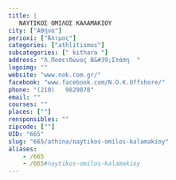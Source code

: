 ```yaml
---
title: |
   ΝΑΥΤΙΚΟΣ ΟΜΙΛΟΣ ΚΑΛΑΜΑΚΙΟΥ
city: ["Αθήνα"]
perioxi: ["Άλιμος"]
categories: ["athlitismos"]
subcategories: [" kithara "]
address: "Λ.Ποσειδώνος Β&#39;Στάση  "
logoimg: ""
website: "www.nok.com.gr/"
facebook: "www.facebook.com/N.O.K.Offshore/"
phone: "(210)   9829878"
email: ""
courses: ""
places: [""]
rensponsibles: ""
zipcode: [""]
UID: "665"
slug: "665/athina/naytikos-omilos-kalamakioy"
aliases:
    - /665
    - /665#naytikos-omilos-kalamakioy
---
```


